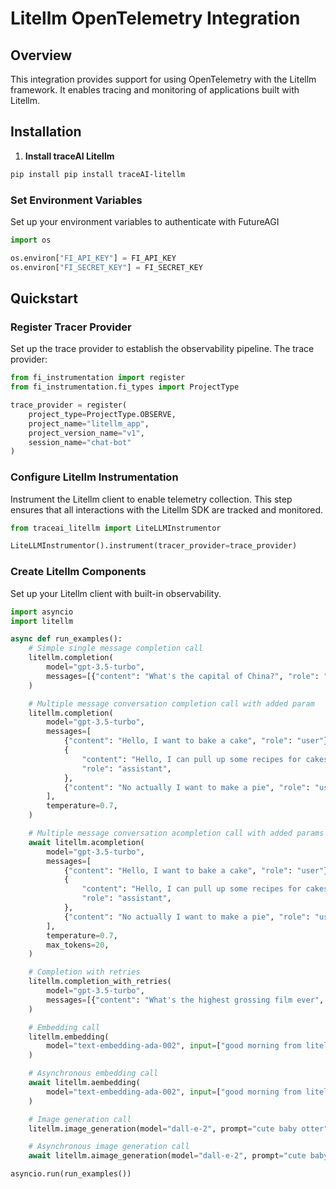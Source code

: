 # Litellm OpenTelemetry Integration

## Overview
This integration provides support for using OpenTelemetry with the Litellm framework. It enables tracing and monitoring of applications built with Litellm.

## Installation

1. **Install traceAI Litellm**

```bash
pip install pip install traceAI-litellm
```


### Set Environment Variables
Set up your environment variables to authenticate with FutureAGI

```python
import os

os.environ["FI_API_KEY"] = FI_API_KEY
os.environ["FI_SECRET_KEY"] = FI_SECRET_KEY
```

## Quickstart

### Register Tracer Provider
Set up the trace provider to establish the observability pipeline. The trace provider:

```python
from fi_instrumentation import register
from fi_instrumentation.fi_types import ProjectType

trace_provider = register(
    project_type=ProjectType.OBSERVE,
    project_name="litellm_app",
    project_version_name="v1",
    session_name="chat-bot"
)
```

### Configure Litellm Instrumentation
Instrument the Litellm client to enable telemetry collection. This step ensures that all interactions with the Litellm SDK are tracked and monitored.

```python
from traceai_litellm import LiteLLMInstrumentor

LiteLLMInstrumentor().instrument(tracer_provider=trace_provider)
```

### Create Litellm Components
Set up your Litellm client with built-in observability.

```python
import asyncio
import litellm

async def run_examples():
    # Simple single message completion call
    litellm.completion(
        model="gpt-3.5-turbo",
        messages=[{"content": "What's the capital of China?", "role": "user"}],
    )

    # Multiple message conversation completion call with added param
    litellm.completion(
        model="gpt-3.5-turbo",
        messages=[
            {"content": "Hello, I want to bake a cake", "role": "user"},
            {
                "content": "Hello, I can pull up some recipes for cakes.",
                "role": "assistant",
            },
            {"content": "No actually I want to make a pie", "role": "user"},
        ],
        temperature=0.7,
    )

    # Multiple message conversation acompletion call with added params
    await litellm.acompletion(
        model="gpt-3.5-turbo",
        messages=[
            {"content": "Hello, I want to bake a cake", "role": "user"},
            {
                "content": "Hello, I can pull up some recipes for cakes.",
                "role": "assistant",
            },
            {"content": "No actually I want to make a pie", "role": "user"},
        ],
        temperature=0.7,
        max_tokens=20,
    )

    # Completion with retries
    litellm.completion_with_retries(
        model="gpt-3.5-turbo",
        messages=[{"content": "What's the highest grossing film ever", "role": "user"}],
    )

    # Embedding call
    litellm.embedding(
        model="text-embedding-ada-002", input=["good morning from litellm"]
    )

    # Asynchronous embedding call
    await litellm.aembedding(
        model="text-embedding-ada-002", input=["good morning from litellm"]
    )

    # Image generation call
    litellm.image_generation(model="dall-e-2", prompt="cute baby otter")

    # Asynchronous image generation call
    await litellm.aimage_generation(model="dall-e-2", prompt="cute baby otter")

asyncio.run(run_examples())
```

